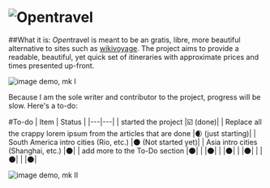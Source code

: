 ![*Open*travel](http://a.pomf.se/kvsslv.png)
==========

##What it is:
*Open*travel is meant to be an gratis, libre, more beautiful alternative to sites such as [wikivoyage](https://en.wikivoyage.org/wiki/Main_Page).  The project aims to provide a readable, beautiful, yet quick set of itineraries with approximate prices and times presented up-front. 

![image demo, mk I](http://a.pomf.se/ygawoc.gif)

Because I am the sole writer and contributor to the project, progress will be slow. Here's a to-do:

#To-do
| Item | Status |
|---|---|
| started the project |:ballot_box_with_check: (done)|
| Replace all the crappy lorem ipsum from the articles that are done |:waxing_crescent_moon: (just starting)|
| South America intro cities (Rio, etc.) |:new_moon: (Not started yet)|
| Asia intro cities (Shanghai, etc.) |:new_moon:|
| add more to the To-Do section |:new_moon:|
|  |:new_moon:|
|  |:new_moon:|
|  |:new_moon:|
|  |:new_moon:|
|  |:new_moon:|

![image demo, mk II](http://a.pomf.se/ckeoor.gif)

